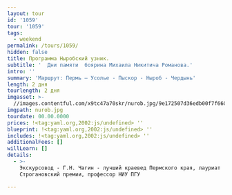 ```yaml
---
layout: tour
id: '1059'
tour: '1059'
tags:
  - weekend
permalink: /tours/1059/
hidden: false
title: Программа Ныробский узник.
subtitle: '  Дни памяти  боярина Михаила Никитича Романова.'
intro: ''
summary: 'Маршрут: Пермь – Усолье - Пыскор - Ныроб - Чердынь'
length: 2 дня
tourlength: 2 дня
imgasset: >-
  //images.contentful.com/x9tc47a70skr/nurob.jpg/9e172507d36edb00f7f660e8606fb69e/nurob.jpg
imgpath: nurob.jpg
tourdate: 00.00.0000
prices: !<tag:yaml.org,2002:js/undefined> ''
blueprint: !<tag:yaml.org,2002:js/undefined> ''
includes: !<tag:yaml.org,2002:js/undefined> ''
additionalFees: []
willLearn: []
details:
  - >-
    Экскурсовод - Г.Н. Чагин - лучший краевед Пермского края, лауриат
    Строгановский премии, профессор НИУ ПГУ

---
```


